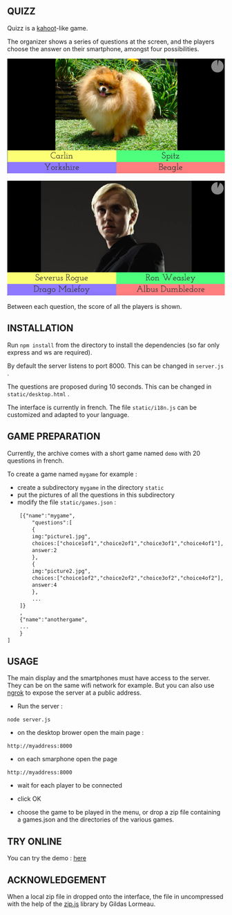 ## QUIZZ

Quizz is a [kahoot](https://kahoot.com)-like game.

The organizer shows a series of questions at the screen,
and the players choose the answer on their smartphone,
amongst four possibilities.

![question1](question1.png)  



![question2](question2.png)

Between each question, the score of all the players is shown.

## INSTALLATION

Run `npm install` from the directory to install the 
dependencies (so far only express and ws are required).

By default the server listens to port 8000. This can be changed 
in `server.js` .

The questions are proposed during 10 seconds. This can be changed
in `static/desktop.html` .

The interface is currently in french. The file `static/i18n.js`
can be customized and adapted to your language.

## GAME PREPARATION

Currently, the archive comes with a short game named `demo`
with 20 questions in french.

To create a game named `mygame` for example :
* create a subdirectory `mygame` in the directory `static`
* put the pictures of all the questions in this subdirectory
* modify the file `static/games.json` :
```
	[{"name":"mygame",
		"questions":[
		{
		img:"picture1.jpg",
		choices:["choice1of1","choice2of1","choice3of1","choice4of1"],
		answer:2	
		},
		{
		img:"picture2.jpg",
		choices:["choice1of2","choice2of2","choice3of2","choice4of2"],
		answer:4
		},
		...
	]}
	,
	{"name":"anothergame",
	...
	}
]
```
## USAGE

The main display and the smartphones must have access to the server. They can be on the same wifi network for example. But you can also use 
[ngrok](https://ngrok.com) to expose the server at a public address.

* Run the server :
```
node server.js
```

* on the desktop brower open the main page :
```
http://myaddress:8000
```

* on each smarphone open the page
```
http://myaddress:8000
```

* wait for each player to be connected

* click OK

* choose the game to be played in the menu, or drop a zip file containing
a games.json and the directories of the various games.

## TRY ONLINE

You can try the demo : [here](http://lerallyemobilefr:8000)

## ACKNOWLEDGEMENT

When a local zip file in dropped onto the interface, the file in
uncompressed with the help of the [zip.js](https://github.com/gildas-lormeau/zip.js) library by Gildas Lormeau.


	
